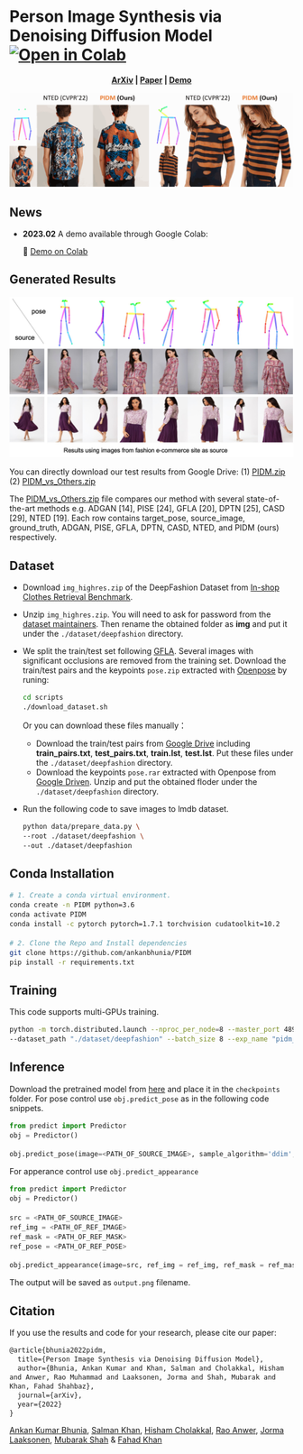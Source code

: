 # Person Image Synthesis via Denoising Diffusion Model [![Open in Colab](https://colab.research.google.com/assets/colab-badge.svg)](https://colab.research.google.com/github/ankanbhunia/PIDM/blob/main/PIDM_demo.ipynb)

 <p align='center'>
  <b>
    <a href="https://arxiv.org/abs/2211.12500">ArXiv</a>
    | 
    <a href="">Paper</a>
    | 
    <a href="https://colab.research.google.com/github/ankanbhunia/PIDM/blob/main/PIDM_demo.ipynb">Demo</a>
  </b>
</p> 
<p align="center">
<img src=Figures/images.gif>

## News

- **2023.02** A demo available through Google Colab:

    :rocket:
    [Demo on Colab](https://colab.research.google.com/github/ankanbhunia/PIDM/blob/main/PIDM_demo.ipynb)
    


## Generated Results

<img src=Figures/itw.jpg>

You can directly download our test results from Google Drive: (1) [PIDM.zip](https://drive.google.com/file/d/1zcyTF37UrOmUqtRwwq1kgkyxnNX3oaQN/view?usp=share_link) (2) [PIDM_vs_Others.zip](https://drive.google.com/file/d/1iu75RVQBjR-TbB4ZQUns1oalzYZdNqGS/view?usp=share_link)

The [PIDM_vs_Others.zip](https://drive.google.com/file/d/1iu75RVQBjR-TbB4ZQUns1oalzYZdNqGS/view?usp=share_link) file compares our method with several state-of-the-art methods e.g. ADGAN [14], PISE [24], GFLA [20], DPTN [25], CASD [29],
NTED [19]. Each row contains target_pose, source_image, ground_truth, ADGAN, PISE, GFLA, DPTN, CASD, NTED, and PIDM (ours) respectively. 




## Dataset

- Download `img_highres.zip` of the DeepFashion Dataset from [In-shop Clothes Retrieval Benchmark](https://drive.google.com/drive/folders/0B7EVK8r0v71pYkd5TzBiclMzR00). 

- Unzip `img_highres.zip`. You will need to ask for password from the [dataset maintainers](http://mmlab.ie.cuhk.edu.hk/projects/DeepFashion/InShopRetrieval.html). Then rename the obtained folder as **img** and put it under the `./dataset/deepfashion` directory. 

- We split the train/test set following [GFLA](https://github.com/RenYurui/Global-Flow-Local-Attention). Several images with significant occlusions are removed from the training set. Download the train/test pairs and the keypoints `pose.zip` extracted with [Openpose](https://github.com/CMU-Perceptual-Computing-Lab/openpose) by runing: 

  ```bash
  cd scripts
  ./download_dataset.sh
  ```

  Or you can download these files manually：

  - Download the train/test pairs from [Google Drive](https://drive.google.com/drive/folders/1PhnaFNg9zxMZM-ccJAzLIt2iqWFRzXSw?usp=sharing) including **train_pairs.txt**, **test_pairs.txt**, **train.lst**, **test.lst**. Put these files under the  `./dataset/deepfashion` directory. 
  - Download the keypoints `pose.rar` extracted with Openpose from [Google Driven](https://drive.google.com/file/d/1waNzq-deGBKATXMU9JzMDWdGsF4YkcW_/view?usp=sharing). Unzip and put the obtained floder under the  `./dataset/deepfashion` directory.

- Run the following code to save images to lmdb dataset.

  ```bash
  python data/prepare_data.py \
  --root ./dataset/deepfashion \
  --out ./dataset/deepfashion
  ```


## Conda Installation

``` bash
# 1. Create a conda virtual environment.
conda create -n PIDM python=3.6
conda activate PIDM
conda install -c pytorch pytorch=1.7.1 torchvision cudatoolkit=10.2

# 2. Clone the Repo and Install dependencies
git clone https://github.com/ankanbhunia/PIDM
pip install -r requirements.txt

```


## Training 

This code supports multi-GPUs training.

  ```bash
python -m torch.distributed.launch --nproc_per_node=8 --master_port 48949 train.py \
--dataset_path "./dataset/deepfashion" --batch_size 8 --exp_name "pidm_deepfashion"

  ```


## Inference 

Download the pretrained model from [here](https://drive.google.com/file/d/1WkV5Pn-_fBdiZlvVHHx_S97YESBkx4lD/view?usp=share_link) and place it in the ```checkpoints``` folder.
For pose control use ```obj.predict_pose``` as in the following code snippets. 

  ```python
from predict import Predictor
obj = Predictor()

obj.predict_pose(image=<PATH_OF_SOURCE_IMAGE>, sample_algorithm='ddim', num_poses=4, nsteps=50)

  ```

For apperance control use ```obj.predict_appearance```

  ```python
from predict import Predictor
obj = Predictor()

src = <PATH_OF_SOURCE_IMAGE>
ref_img = <PATH_OF_REF_IMAGE>
ref_mask = <PATH_OF_REF_MASK>
ref_pose = <PATH_OF_REF_POSE>

obj.predict_appearance(image=src, ref_img = ref_img, ref_mask = ref_mask, ref_pose = ref_pose, sample_algorithm = 'ddim',  nsteps = 50)

  ```

The output will be saved as ```output.png``` filename.


## Citation

If you use the results and code for your research, please cite our paper:

```
@article{bhunia2022pidm,
  title={Person Image Synthesis via Denoising Diffusion Model},
  author={Bhunia, Ankan Kumar and Khan, Salman and Cholakkal, Hisham and Anwer, Rao Muhammad and Laaksonen, Jorma and Shah, Mubarak and Khan, Fahad Shahbaz},
  journal={arXiv},
  year={2022}
}
```

[Ankan Kumar Bhunia](https://scholar.google.com/citations?user=2leAc3AAAAAJ&hl=en),
[Salman Khan](https://scholar.google.com/citations?user=M59O9lkAAAAJ&hl=en),
[Hisham Cholakkal](https://scholar.google.com/citations?user=bZ3YBRcAAAAJ&hl=en), 
[Rao Anwer](https://scholar.google.fi/citations?user=_KlvMVoAAAAJ&hl=en),
[Jorma Laaksonen](https://scholar.google.com/citations?user=qQP6WXIAAAAJ&hl=en),
[Mubarak Shah](https://scholar.google.com/citations?user=p8gsO3gAAAAJ&hl=en) &
[Fahad Khan](https://scholar.google.ch/citations?user=zvaeYnUAAAAJ&hl=en&oi=ao)
 
